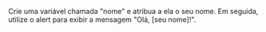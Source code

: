 Crie uma variável chamada "nome" e atribua a ela o seu nome. Em seguida, utilize o alert para exibir a mensagem "Olá, [seu nome]!".
